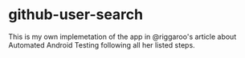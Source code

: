# github-user-search
This is my own implemetation of the app in @riggaroo's article about Automated Android Testing following all her listed steps.
